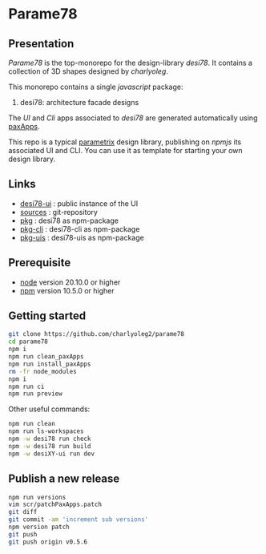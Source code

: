Parame78
========


Presentation
------------

*Parame78* is the top-monorepo for the design-library *desi78*. It contains a collection of 3D shapes designed by *charlyoleg*.

This monorepo contains a single *javascript* package:

1. desi78: architecture facade designs

The *UI* and *Cli* apps associated to *desi78* are generated automatically using [paxApps](https://github.com/charlyoleg2/parame_paxApps).

This repo is a typical [parametrix](https://charlyoleg2.github.io/parametrix/) design library, publishing on *npmjs* its associated UI and CLI.
You can use it as template for starting your own design library.


Links
-----

- [desi78-ui](https://charlyoleg2.github.io/parame78/) : public instance of the UI
- [sources](https://github.com/charlyoleg2/parame78) : git-repository
- [pkg](https://www.npmjs.com/package/desi78) : desi78 as npm-package
- [pkg-cli](https://www.npmjs.com/package/desi78-cli) : desi78-cli as npm-package
- [pkg-uis](https://www.npmjs.com/package/desi78-uis) : desi78-uis as npm-package


Prerequisite
------------

- [node](https://nodejs.org) version 20.10.0 or higher
- [npm](https://docs.npmjs.com/cli/v7/commands/npm) version 10.5.0 or higher


Getting started
---------------

```bash
git clone https://github.com/charlyoleg2/parame78
cd parame78
npm i
npm run clean_paxApps
npm run install_paxApps
rm -fr node_modules
npm i
npm run ci
npm run preview
```

Other useful commands:
```bash
npm run clean
npm run ls-workspaces
npm -w desi78 run check
npm -w desi78 run build
npm -w desiXY-ui run dev
```

Publish a new release
---------------------

```bash
npm run versions
vim scr/patchPaxApps.patch
git diff
git commit -am 'increment sub versions'
npm version patch
git push
git push origin v0.5.6
```
